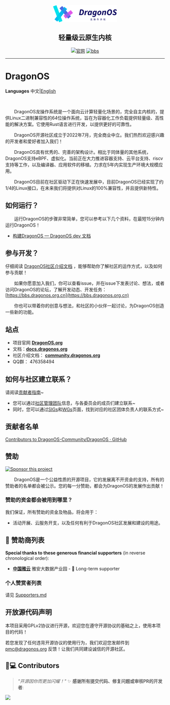 <div align="center">
  <img width="40%" src="docs/_static/dragonos-logo.svg" alt="dragonos-logo"></br>
  <h2>轻量级云原生内核</h2>

<a href="https://dragonos.org"><img alt="官网" src="https://img.shields.io/badge/%E5%AE%98%E7%BD%91-DragonOS.org-4c69e4?link=https%3A%2F%2Fbbs.dragonos.org.cn" ></a>
<a href="https://bbs.dragonos.org.cn"><img alt="bbs" src="https://img.shields.io/badge/BBS-bbs.dragonos.org.cn-purple?link=https%3A%2F%2Fbbs.dragonos.org.cn" ></a>

--- 

</div>

# DragonOS

**Languages** 中文|[English](README.md)

&nbsp;

&emsp;&emsp;DragonOS龙操作系统是一个面向云计算轻量化场景的，完全自主内核的，提供Linux二进制兼容性的64位操作系统，旨在为容器化工作负载提供轻量级、高性能的解决方案。它使用Rust语言进行开发，以提供更好的可靠性。

&emsp;&emsp;DragonOS开源社区成立于2022年7月，完全商业中立。我们热烈欢迎感兴趣的开发者和爱好者加入我们！

&emsp;&emsp;DragonOS具有优秀的、完善的架构设计。相比于同体量的其他系统，DragonOS支持eBPF、虚拟化。当前正在大力推进容器支持、云平台支持、riscv支持等工作，以及编译器、应用软件的移植。力求在5年内实现生产环境大规模应用。

&emsp;&emsp;DragonOS目前在社区驱动下正在快速发展中，目前DragonOS已经实现了约1/4的Linux接口，在未来我们将提供对Linux的100%兼容性，并且提供新特性。


## 如何运行？

&emsp;&emsp;运行DragonOS的步骤非常简单，您可以参考以下几个资料，在最短15分钟内运行DragonOS！

- [构建DragonOS — DragonOS dev 文档](https://docs.dragonos.org.cn/introduction/build_system.html)

## 参与开发？

仔细阅读 [DragonOS社区介绍文档] ，能够帮助你了解社区的运作方式，以及如何参与贡献！

&emsp;&emsp;如果你愿意加入我们，你可以查看issue，并在issue下发表讨论、想法，或者访问DragonOS的论坛，了解开发动态、开发任务： [https://bbs.dragonos.org.cn](https://bbs.dragonos.org.cn)

&emsp;&emsp;你也可以带着你的创意与想法，和社区的小伙伴一起讨论，为DragonOS创造一些新的功能。

## 站点

- 项目官网  **[DragonOS.org](https://dragonos.org)**
- 文档：**[docs.dragonos.org](https://docs.dragonos.org)**
- 社区介绍文档： **[community.dragonos.org](https://community.dragonos.org)**
- QQ群： 476358494


## 如何与社区建立联系？

请阅读[贡献者指南](https://community.dragonos.org/contributors/#%E7%A4%BE%E5%8C%BA)~

- 您可以通过[社区管理团队]信息，与各委员会的成员们建立联系~
- 同时，您可以通过[SIGs]和[WGs]页面，找到对应的社区团体负责人的联系方式~

## 贡献者名单

[Contributors to DragonOS-Community/DragonOS · GitHub](https://github.com/DragonOS-Community/DragonOS/graphs/contributors)

## 赞助

[![Sponsor this project](https://img.shields.io/badge/Sponsor_This_Project-DragonOS_Community-ff69b4?style=for-the-badge)](https://dragonos.org/?page_id=37)

&emsp;&emsp;DragonOS是一个公益性质的开源项目，它的发展离不开资金的支持，所有的赞助者的名单都会被公示。您的每一分赞助，都会为DragonOS的发展作出贡献！

### 赞助的资金都会被用到哪里？

我们保证，所有赞助的资金及物品，将会用于：

- 活动开展、云服务开支，以及任何有利于DragonOS社区发展和建设的用途。

## 🌟 赞助商列表

**Special thanks to these generous financial supporters** (in reverse chronological order):

- **[中国雅云](https://yacloud.net)** 雅安大数据产业园 - 🥇 Long-term supporter

### 个人赞赏者列表

请见 [Supporters.md](./SUPPORTERS.md)

## 开放源代码声明

本项目采用GPLv2协议进行开源，欢迎您在遵守开源协议的基础之上，使用本项目的代码！

若您发现了任何违背开源协议的使用行为，我们欢迎您发邮件到 pmc@dragonos.org 反馈！让我们共同建设诚信的开源社区。

## 👩💻 Contributors

> *"开源因你而更加闪耀！"* ✨
**感谢所有提交代码、修复问题或审核PR的开发者**:

<a href="https://github.com/DragonOS-Community/dragonos/graphs/contributors">
  <img src="https://contrib.rocks/image?repo=dragonos-community/dragonos" />
</a>


[DragonOS社区介绍文档]: https://community.dragonos.org/
[社区管理团队]: https://community.dragonos.org/governance/staff-info.html
[SIGs]: https://community.dragonos.org/sigs/
[WGs]: https://community.dragonos.org/wgs/
